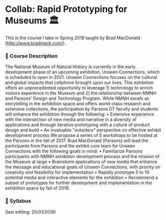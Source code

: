 # Collab: Rapid Prototyping for Museums 🏛️

This is the course I take in Spring 2018 taught by Brad MacDonald (http://www.bradmack.com/).

### 🚀 Course Description
The National Museum of Natural History is currently in the early development phase of an upcoming exhibition, Unseen Connections, which is scheduled to open in 2021. Unseen Connections focuses on the cultural and global impacts that cellphone brought upon our lives. This exhibition offers an unprecedented opportunity to leverage 1) technology to enrich visitors experience in the Museum and 2) the relationship between NMNH and Parsons' Design and Technology Program. While NMNH excels as storytelling in the exhibition space and offers world-class research and extensive collections, the participation by Parsons DT faculty and students will enhance the exhibition through the following: • Extensive experience with the intersection of new media and narrative in a diversity of applications and through iterative prototyping with a culture of product design and build • An invaluable "outsiders" perspective on effective exhibit development process We propose a series of 5 workshops to be hosted at the Parsons in the fall of 2017. Brad MacDonald (Parsons) will lead the participants from Parsons and the exhibit core team for Unseen Connections with the following goals in mind: • Familiarize Parsons participants with NMNH exhibition development process and the mission of the Museum at large • Brainstorm applications of new media that enhance the message and educational goals of Unseen Connections, with priority on creativity and feasibility for implementation • Rapidly prototype 5 to 10 potential media and interactive elements for the exhibition • Recommend a subset of prototypes for further development and implementation in the exhibition space by fall of 2019.

### 🚀 Syllabus



(last editing: 25/01/2018)
